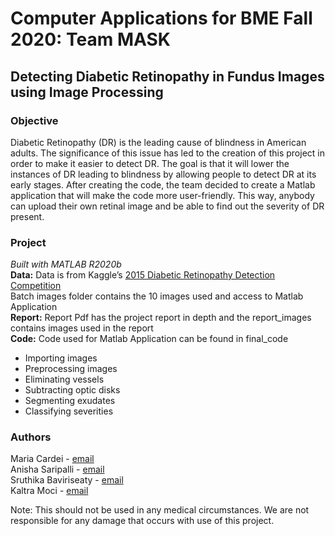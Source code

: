 <!-- ABOUT THE PROJECT -->
# Computer Applications for BME Fall 2020: Team MASK
## Detecting Diabetic Retinopathy in Fundus Images using Image Processing 
### Objective
Diabetic Retinopathy (DR) is the leading cause of blindness in American adults.  The significance of this issue has led to the creation of this project in order to make it easier to detect DR. The goal is that it will lower the instances of DR leading to blindness by allowing people to detect DR at its early stages. After creating the code, the team decided to create a Matlab application that will make the code more user-friendly.  This way, anybody can upload their own retinal image and be able to find out the severity of DR present.
### Project
*Built with MATLAB R2020b* <br />
**Data:** Data is from Kaggle’s [2015 Diabetic Retinopathy Detection Competition](https://www.kaggle.com/c/diabetic-retinopathy-detection/data) <br />
Batch images folder contains the 10 images used and access to Matlab Application <br />
**Report:** Report Pdf has the project report in depth and the report_images contains images used in the report <br />
**Code:** Code used for Matlab Application can be found in final_code <br />
* Importing images
* Preprocessing images
* Eliminating vessels
* Subtracting optic disks
* Segmenting exudates
* Classifying severities

<!-- CONTACT -->
### Authors
Maria Cardei - [email](mailto:mcardei@ufl.edu) <br />
Anisha Saripalli - [email](mailto:asaripalli@ufl.edu) <br />
Sruthika Baviriseaty - [email](mailto:sbaviriseaty@ufl.edu) <br />
Kaltra Moci - [email](mailto:kaltramoci@ufl.edu)

Note: This should not be used in any medical circumstances. We are not responsible for any damage that occurs with use of this project.

